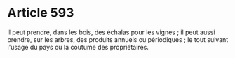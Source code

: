 # Article 593

Il peut prendre, dans les bois, des échalas pour les vignes ; il peut aussi prendre, sur les arbres, des produits annuels ou périodiques ; le tout suivant l'usage du pays ou la coutume des propriétaires.